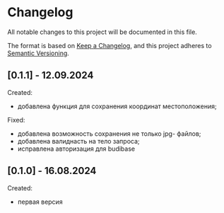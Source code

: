 # Changelog

All notable changes to this project will be documented in this file.

The format is based on [Keep a Changelog](https://keepachangelog.com/en/1.0.0/),
and this project adheres to [Semantic Versioning](https://semver.org/spec/v2.0.0.html).

## [0.1.1] - 12.09.2024

Created:

* добавлена функция для сохранения координат местоположения;

Fixed:

* добавлена возможность сохранения не только jpg- файлов;
* добавлена валиднасть на тело запроса;
* исправлена авторизация для budibase

## [0.1.0] - 16.08.2024

Created:

- первая версия
